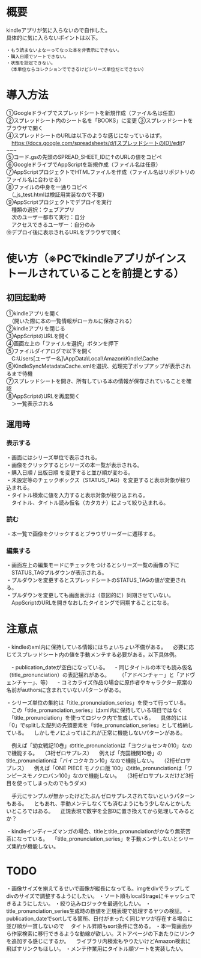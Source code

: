 # 概要
kindleアプリが気に入らないので自作した。  
具体的に気に入らないポイントは以下。  

```  
・もう読まないよなーってなった本を非表示にできない。  
・購入日順でソートできない。  
・状態を設定できない。  
　（本単位ならコレクションでできるけどシリーズ単位だとできない）  
```

# 導入方法
①Googleドライブでスプレッドシートを新規作成（ファイル名は任意）  
②スプレッドシート内のシート名を「BOOKS」に変更
③スプレッドシートをブラウザで開く  
④スプレッドシートのURLは以下のような感じになっているはず。  
　https://docs.google.com/spreadsheets/d/[スプレッドシートのID]/edit?~~~  
⑤コード.gsの先頭のSPREAD_SHEET_IDに↑のURLの値をコピペ  
⑥GoogleドライブでAppScriptを新規作成（ファイル名は任意）  
⑦AppScriptプロジェクトでHTMLファイルを作成（ファイル名はリポジトリのファイル名に合わせる）  
⑧ファイルの中身を一通りコピペ  
　（\_js_test.htmlは検証用実装なので不要）  
⑨AppScriptプロジェクトでデプロイを実行  
　種類の選択：ウェブアプリ  
　次のユーザー都市て実行：自分  
　アクセスできるユーザー：自分のみ  
⑩デプロイ後に表示されるURLをブラウザで開く  

# 使い方（※PCでkindleアプリがインストールされていることを前提とする）
## 初回起動時
①kindleアプリを開く  
　（開いた際に本の一覧情報がローカルに保存される）  
②kindleアプリを閉じる  
③AppScriptのURLを開く  
④画面左上の「ファイルを選択」ボタンを押下  
⑤ファイルダイアログで以下を開く  
　C:\Users\[ユーザー名]\AppData\Local\Amazon\Kindle\Cache  
⑥KindleSyncMetadataCache.xmlを選択、処理完了ポップアップが表示されるまで待機  
⑦スプレッドシートを開き、所有している本の情報が保存されていることを確認  
⑧AppScriptのURLを再度開く  
　＞一覧表示される  

## 運用時
### 表示する
・画面にはシリーズ単位で表示される。  
・画像をクリックするとシリーズの本一覧が表示される。  
・購入日順 / 出版日順 を変更すると並び順が変わる。  
・未設定等のチェックボックス（STATUS_TAG）を変更すると表示対象が絞り込まれる。  
・タイトル検索に値を入力すると表示対象が絞り込まれる。  
　タイトル、タイトル読み仮名（カタカナ）によって絞り込まれる。  

### 読む
・本一覧で画像をクリックするとブラウザリーダーに遷移する。  

### 編集する
・画面左上の編集モードにチェックをつけるとシリーズ一覧の画像の下に  
　STATUS_TAGプルダウンが表示される。  
・プルダウンを変更するとスプレッドシートのSTATUS_TAGの値が変更される。  
・プルダウンを変更しても画面表示は（意図的に）同期させていない。  
　AppScriptのURLを開きなおしたタイミングで同期することになる。  

# 注意点
・kindleのxml内に保持している情報にはちょいちょい不備がある。
　必要に応じてスプレッドシート内の値を手動メンテする必要がある。以下具体例。

　- publication_dateが空白になっている。
　- 同じタイトルの本でも読み仮名（title_pronunciation）の表記揺れがある。
　　（「アドベンチャー」と「アドヴェンチャー」、等）
　- コミカライズ作品の場合に原作者やキャラクター原案の名前がauthorsに含まれていないパターンがある。

・シリーズ単位の集約は「title_pronunciation_series」を使って行っている。
　この「title_pronunciation_series」はxml内に保持している項目ではなく
　「title_pronunciation」を使ってロジック内で生成している。
　具体的には「0」でsplitした配列の先頭要素を「title_pronunciation_series」として格納している。
　しかしモノによってはこれが正常に機能しないパターンがある。

　例えば「幼女戦記10巻」のtitle_pronunciationは「ヨウジョセンキ010」なので機能する。
　（3桁ゼロサプレス）
　例えば「売国機関10巻」のtitle_pronunciationは「バイコクキカン10」なので機能しない。
　（2桁ゼロサプレス）
　例えば「ONE PIECE モノクロ版 100」のtitle_pronunciationは「ワンピースモノクロバン100」なので機能しない。
　（3桁ゼロサプレスだけど3桁目を使ってしまったのでもうダメ）

　手元にサンプルが無かったけどたぶんゼロサプレスされてないというパターンもある。
　ともあれ、手動メンテしなくても済むようにもう少しなんとかしたいところではある。
　正規表現で数字を全部0に置き換えてから処理してみるとか？

・kindleインディーズマンガの場合、titleとtitle_pronunciationがかなり無茶苦茶になっている。
　「title_pronunciation_series」を手動メンテしないとシリーズ集約が機能しない。

# TODO
・画像サイズを揃えてるせいで画像が縦長になってる。imgをdivでラップしてdivのサイズで調整するようにしたい。
・ソート順もlocalStrageにキャッシュできるようにしたい。
・絞り込みロジックを最適化したい。
・title_pronunciation_series生成時の数値を正規表現で処理するヤツの検証。
・publication_dateでsortしてる箇所、日付がまったく同じヤツが存在する場合に並び順が一貫しないので
　タイトル昇順もsort条件に含める。
・本一覧画面から作家検索に移行できるような動線が欲しい。ストアページの下あたりにリンクを追加する感じにするか。
　ライブラリ内検索もやりたいけどAmazon検索に飛ばすリンクもほしい。
・メンテ作業用にタイトル順ソートを実装したい。